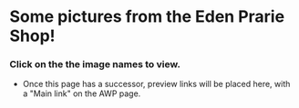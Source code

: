 # Some pictures from the Eden Prarie Shop!
  ### Click on the the image names to view.
  - Once this page has a successor,  preview links will be placed here, with a "Main link" on the AWP page.
